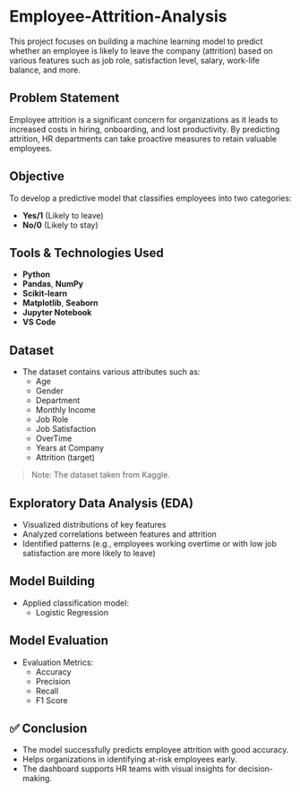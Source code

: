 # Employee-Attrition-Analysis
This project focuses on building a machine learning model to predict whether an employee is likely to leave the company (attrition) based on various features such as job role, satisfaction level, salary, work-life balance, and more.

## Problem Statement

Employee attrition is a significant concern for organizations as it leads to increased costs in hiring, onboarding, and lost productivity. By predicting attrition, HR departments can take proactive measures to retain valuable employees.

## Objective

To develop a predictive model that classifies employees into two categories:
- **Yes/1** (Likely to leave)
- **No/0** (Likely to stay)

## Tools & Technologies Used

- **Python**
- **Pandas**, **NumPy**
- **Scikit-learn**
- **Matplotlib**, **Seaborn**
- **Jupyter Notebook**
- **VS Code**

## Dataset

- The dataset contains various attributes such as:
  - Age
  - Gender
  - Department
  - Monthly Income
  - Job Role
  - Job Satisfaction
  - OverTime
  - Years at Company
  - Attrition (target)

> Note: The dataset taken from Kaggle.

## Exploratory Data Analysis (EDA)

- Visualized distributions of key features
- Analyzed correlations between features and attrition
- Identified patterns (e.g., employees working overtime or with low job satisfaction are more likely to leave)

## Model Building

- Applied classification model:
  - Logistic Regression

## Model Evaluation

- Evaluation Metrics:
  - Accuracy
  - Precision
  - Recall
  - F1 Score

## ✅ Conclusion

- The model successfully predicts employee attrition with good accuracy.
- Helps organizations in identifying at-risk employees early.
- The dashboard supports HR teams with visual insights for decision-making.
